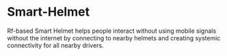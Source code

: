 # Smart-Helmet
Rf-based Smart Helmet helps people interact without using mobile signals without the internet by connecting to nearby helmets and creating systemic connectivity for all nearby drivers. 

